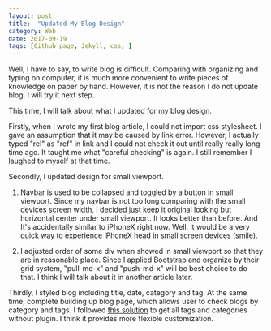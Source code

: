 ```yaml
---
layout: post
title:  "Updated My Blog Design"
category: Web
date: 2017-09-19
tags: [Github page, Jekyll, css, ]
---
```


Well, I have to say, to write blog is difficult. Comparing with organizing and typing on computer, it is much more convenient to write pieces of knowledge on paper by hand. However, it is not the reason I do not update blog. I will try it next step.

This time, I will talk about what I updated for my blog design.

Firstly, when I wrote my first blog article, I could not import css stylesheet. I gave an assumption that it may be caused by link error. However, I actually typed "rel" as "ref" in link and I could not check it out until really really long time ago. It taught me what "careful checking" is again. I still remember I laughed to myself at that time.

Secondly, I updated design for small viewport.

  1. Navbar is used to be collapsed and toggled by a button in small viewport. Since my navbar is not too long comparing with the small devices screen width, I decided just keep it original looking but horizontal center under small viewport. It looks better than before. And It's accidentally similar to iPhoneX right now. Well, it would be a very quick way to experience iPhoneX head in small screen devices (smile).

  1. I adjusted order of some div when showed in small viewport so that they are in reasonable place. Since I applied Bootstrap and organize by their grid system, "pull-md-x" and "push-md-x" will be best choice to do that. I think I will talk about it in another article later.

Thirdly, I styled blog including title, date, category and tag. At the same time, complete building up blog page, which allows user to check blogs by category and tags. I followed [this solution]("https://codinfox.github.io/dev/2015/03/06/use-tags-and-categories-in-your-jekyll-based-github-pages/") to get all tags and categories without plugin. I think it provides more flexible customization.
